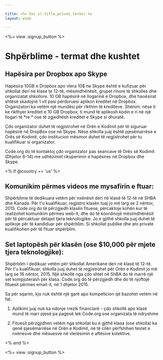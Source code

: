 ```yaml
---

title: <%= hoc_s(:title_prizes_terms) %>
layout: wide

---
```


<%= view :signup_button %>

# Shpërblime - termat dhe kushtet

## Hapësira per Dropbox apo Skype

Hapësira 10GB e Dropbox apo vlera 10$ ne Skype është e kufizuar për shkollat deri ne klase te 12-të, mësimdhënësit, grupet rinore të shkolles dhe organizatat shkollore. 10 GB hapësirë në llogarinë e Dropbox, dhe haoësirat shtësë skadojnë 1 vit pasi përdoruesi aplikon kreditet në Dropbox. Organizatori ka vetëm një mundësi për rikthim të krediteve. Shënim: nëse ti ke rikthyer kreditet e 10 GB Dropbox, ti mund të aplikosh kodin e ri në një llogari të *re * ose të zgjedhësh kreditet e Skype si dhuratë.

Çdo organizator duhet të regjistrohet në Orën e Kodimit për të siguruar hapësirë në DropBox ose në Skype. Nëse shkolla juaj është pjesëmarrëse e Orës së Kodimit, çdo institucion mësimor duhet të regjistrohet për tu kualifikuar si organizator.

Code.org do të kontaktoj çdo organizator pas seancave të Orës së Kodimit (Dhjetor 8-14) me udhëzimet rikuperimin e hapësires në Dropbox dhe Skype.

<% if @country == 'us' %>

## Komunikim përmes videos me mysafirin e ftuar:

Shpërblime të dedikuara vetëm për nxënësit deri në klasë të 12-të në SHBA dhe Kanada. Për t'u kualifikuar, regjistro klasën tuaj jo më larg se 2 nëntor, 2015. Code.org do të përzgjedh klasën fituese, përcaktoje kohën kur të realizohet komunikim përmes web-it, dhe do të koordinojë mësimdhënësit për të përcaktuar detajet tjera teknologjike. Jo e gjithë shkolla juaj duhet të aplikoje për të kandiduar për shpërblim. Si shkollat publike dhe ato private kualifikohen për të fituar shpërblim.

## Set laptopësh për klasën (ose $10,000 për mjete tjera teknologjike):

Shpërblim i dedikuar vetëm për shkollat Amerikane deri në klasë të 12-të. Për t'u kualifikuar, shkolla juaj duhet të regjistrohet për Orën e Kodimit jo më larg se 16 nëntor, 2015. Një shkollë nga çdo shtet në ShBA do të marrë një set kompjuterash për klasa. Code.org do të përzgjedh dhe do të njoftojë fituesit përmes email-it, në 1 dhjetor 2015.

Sa për sqarim, kjo nuk është një garë apo kompeticion që bazohet vetëm në fat.

1) Aplikimi juaj nuk ka ndonje rrezik financiarë - çdo shkollë apo klasë mund të marr pjesë pa pagesë tek Code.org ose organizata të ndryshme

2) Fituesit përzgjidhen vetëm nga shkollat ku e gjithë klasa (ose shkolla) ka qenë pjesëmarrëse në Orën e Kodimit, në të cilën përfshihen testet e nxënesve dhe mësuesve në vlerësimin e aftësive kolektive.

<% end %>

<%= view :signup_button %>